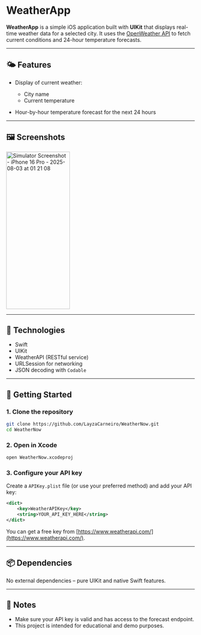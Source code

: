 # WeatherApp

**WeatherApp** is a simple iOS application built with **UIKit** that displays real-time weather data for a selected city.
It uses the [OpenWeather API](https://openweathermap.org/) to fetch current conditions and 24-hour temperature forecasts.

---

## 🌤️ Features

* Display of current weather:

  * City name
  * Current temperature
* Hour-by-hour temperature forecast for the next 24 hours

---

## 🖼️ Screenshots
<img width="170" height="420" alt="Simulator Screenshot - iPhone 16 Pro - 2025-08-03 at 01 21 08" src="https://github.com/user-attachments/assets/7dc21ec8-840b-4cae-aed7-42b6391007bb" />

---

## 🔧 Technologies

* Swift
* UIKit
* WeatherAPI (RESTful service)
* URLSession for networking
* JSON decoding with `Codable`

---

## 🚀 Getting Started

### 1. Clone the repository

```bash
git clone https://github.com/LayzaCarneiro/WeatherNow.git
cd WeatherNow
```

### 2. Open in Xcode

```bash
open WeatherNow.xcodeproj
```

### 3. Configure your API key

Create a `APIKey.plist` file (or use your preferred method) and add your API key:

```xml
<dict>
    <key>WeatherAPIKey</key>
    <string>YOUR_API_KEY_HERE</string>
</dict>
```

You can get a free key from [https://www.weatherapi.com/](https://www.weatherapi.com/).

---

## 📦 Dependencies

No external dependencies – pure UIKit and native Swift features.

---

## 📌 Notes

* Make sure your API key is valid and has access to the forecast endpoint.
* This project is intended for educational and demo purposes.
